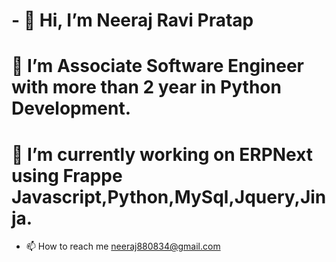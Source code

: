 # - 👋 Hi, I’m  Neeraj Ravi Pratap
# 👀 I’m  Associate Software Engineer with more than 2 year in Python Development.
# 🌱 I’m currently working on ERPNext using Frappe  Javascript,Python,MySql,Jquery,Jinja.

- 📫 How to reach me neeraj880834@gmail.com

<!---
neeraj9956/neeraj9956 is a ✨ special ✨ repository because its `README.md` (this file) appears on your GitHub profile.
You can click the Preview link to take a look at your changes.
--->
